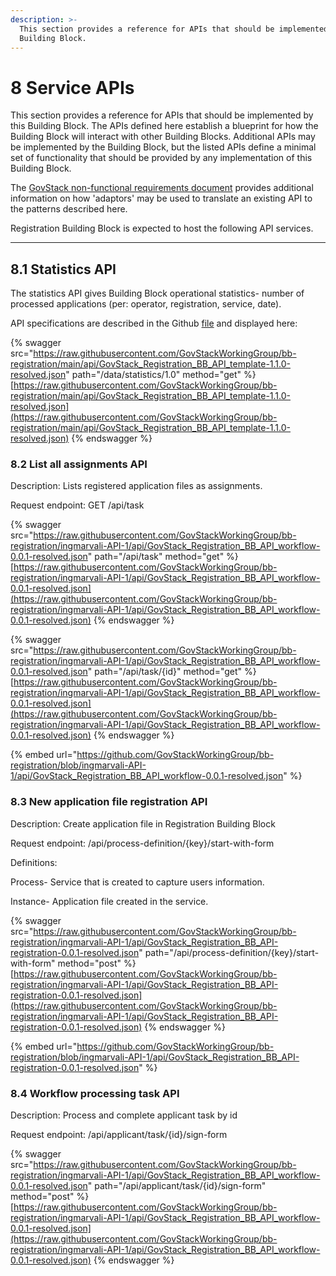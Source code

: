 ```yaml
---
description: >-
  This section provides a reference for APIs that should be implemented by this
  Building Block.
---
```


# 8 Service APIs

This section provides a reference for APIs that should be implemented by this Building Block. The APIs defined here establish a blueprint for how the Building Block will interact with other Building Blocks. Additional APIs may be implemented by the Building Block, but the listed APIs define a minimal set of functionality that should be provided by any implementation of this Building Block.&#x20;

The [GovStack non-functional requirements document](https://govstack.gitbook.io/specification/architecture-and-nonfunctional-requirements/6-onboarding) provides additional information on how 'adaptors' may be used to translate an existing API to the patterns described here.

Registration Building Block is expected to host the following API services.

****

## 8.1 Statistics API

The statistics API gives Building Block operational statistics- number of processed applications (per: operator, registration, service, date).

API specifications are described in the Github [file](../api/GovStack\_Registration\_BB\_API\_template-1.1.0-resolved.json) and displayed here:

{% swagger src="https://raw.githubusercontent.com/GovStackWorkingGroup/bb-registration/main/api/GovStack_Registration_BB_API_template-1.1.0-resolved.json" path="/data/statistics/1.0" method="get" %}
[https://raw.githubusercontent.com/GovStackWorkingGroup/bb-registration/main/api/GovStack_Registration_BB_API_template-1.1.0-resolved.json](https://raw.githubusercontent.com/GovStackWorkingGroup/bb-registration/main/api/GovStack_Registration_BB_API_template-1.1.0-resolved.json)
{% endswagger %}



### 8.2 List all assignments API

Description: Lists registered application files as assignments.&#x20;

Request endpoint: GET /api/task&#x20;

{% swagger src="https://raw.githubusercontent.com/GovStackWorkingGroup/bb-registration/ingmarvali-API-1/api/GovStack_Registration_BB_API_workflow-0.0.1-resolved.json" path="/api/task" method="get" %}
[https://raw.githubusercontent.com/GovStackWorkingGroup/bb-registration/ingmarvali-API-1/api/GovStack_Registration_BB_API_workflow-0.0.1-resolved.json](https://raw.githubusercontent.com/GovStackWorkingGroup/bb-registration/ingmarvali-API-1/api/GovStack_Registration_BB_API_workflow-0.0.1-resolved.json)
{% endswagger %}

{% swagger src="https://raw.githubusercontent.com/GovStackWorkingGroup/bb-registration/ingmarvali-API-1/api/GovStack_Registration_BB_API_workflow-0.0.1-resolved.json" path="/api/task/{id}" method="get" %}
[https://raw.githubusercontent.com/GovStackWorkingGroup/bb-registration/ingmarvali-API-1/api/GovStack_Registration_BB_API_workflow-0.0.1-resolved.json](https://raw.githubusercontent.com/GovStackWorkingGroup/bb-registration/ingmarvali-API-1/api/GovStack_Registration_BB_API_workflow-0.0.1-resolved.json)
{% endswagger %}

{% embed url="https://github.com/GovStackWorkingGroup/bb-registration/blob/ingmarvali-API-1/api/GovStack_Registration_BB_API_workflow-0.0.1-resolved.json" %}

### 8.3 New application file registration API

Description: Create application file in Registration Building Block

Request endpoint:  /api/process-definition/{key}/start-with-form&#x20;



Definitions:&#x20;

Process- Service that is created to capture users information.&#x20;

Instance- Application file created in the service.&#x20;



{% swagger src="https://raw.githubusercontent.com/GovStackWorkingGroup/bb-registration/ingmarvali-API-1/api/GovStack_Registration_BB_API-registration-0.0.1-resolved.json" path="/api/process-definition/{key}/start-with-form" method="post" %}
[https://raw.githubusercontent.com/GovStackWorkingGroup/bb-registration/ingmarvali-API-1/api/GovStack_Registration_BB_API-registration-0.0.1-resolved.json](https://raw.githubusercontent.com/GovStackWorkingGroup/bb-registration/ingmarvali-API-1/api/GovStack_Registration_BB_API-registration-0.0.1-resolved.json)
{% endswagger %}

{% embed url="https://github.com/GovStackWorkingGroup/bb-registration/blob/ingmarvali-API-1/api/GovStack_Registration_BB_API-registration-0.0.1-resolved.json" %}

### 8.4 Workflow processing task API

Description: Process and complete applicant task by id

Request endpoint:  /api/applicant/task/{id}/sign-form

{% swagger src="https://raw.githubusercontent.com/GovStackWorkingGroup/bb-registration/ingmarvali-API-1/api/GovStack_Registration_BB_API_workflow-0.0.1-resolved.json" path="/api/applicant/task/{id}/sign-form" method="post" %}
[https://raw.githubusercontent.com/GovStackWorkingGroup/bb-registration/ingmarvali-API-1/api/GovStack_Registration_BB_API_workflow-0.0.1-resolved.json](https://raw.githubusercontent.com/GovStackWorkingGroup/bb-registration/ingmarvali-API-1/api/GovStack_Registration_BB_API_workflow-0.0.1-resolved.json)
{% endswagger %}
